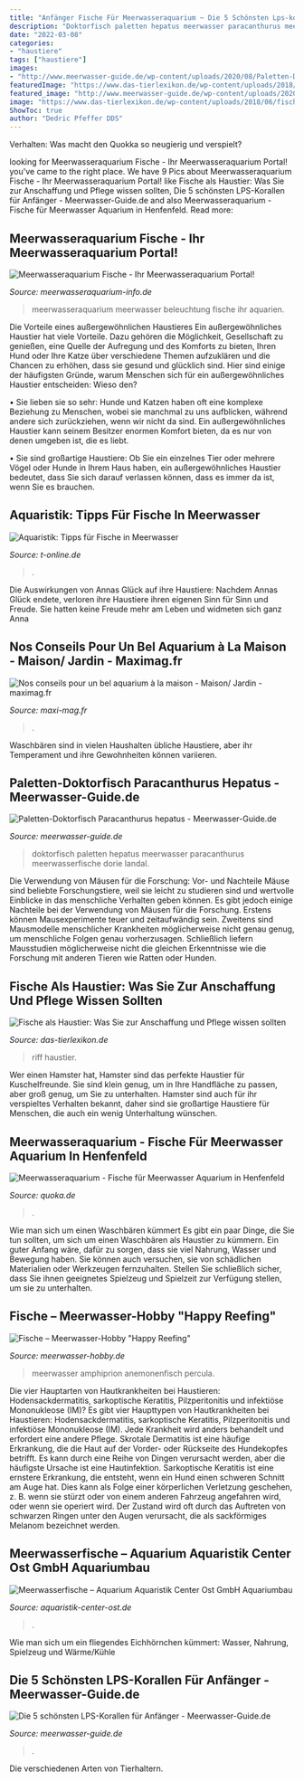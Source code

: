 ```yaml
---
title: "Anfänger Fische Für Meerwasseraquarium ~ Die 5 Schönsten Lps-korallen Für Anfänger"
description: "Doktorfisch paletten hepatus meerwasser paracanthurus meerwasserfische dorie landal"
date: "2022-03-08"
categories:
- "haustiere"
tags: ["haustiere"]
images:
- "http://www.meerwasser-guide.de/wp-content/uploads/2020/08/Paletten-Doktorfisch-Dorie-1024x768.jpg"
featuredImage: "https://www.das-tierlexikon.de/wp-content/uploads/2018/06/fische-riff.jpeg"
featured_image: "http://www.meerwasser-guide.de/wp-content/uploads/2020/08/Paletten-Doktorfisch-Dorie-1024x768.jpg"
image: "https://www.das-tierlexikon.de/wp-content/uploads/2018/06/fische-riff.jpeg"
ShowToc: true
author: "Dedric Pfeffer DDS"
---
```



Verhalten: Was macht den Quokka so neugierig und verspielt?

	

		
looking for Meerwasseraquarium Fische - Ihr Meerwasseraquarium Portal! you've came to the right place. We have 9 Pics about Meerwasseraquarium Fische - Ihr Meerwasseraquarium Portal! like Fische als Haustier: Was Sie zur Anschaffung und Pflege wissen sollten, Die 5 schönsten LPS-Korallen für Anfänger - Meerwasser-Guide.de and also Meerwasseraquarium - Fische für Meerwasser Aquarium in Henfenfeld. Read more:
		
    
## Meerwasseraquarium Fische - Ihr Meerwasseraquarium Portal!

<img loading=lazy src="http://meerwasseraquarium-info.de/wp-content/uploads/2015/12/colorful-aquarium-216701_1280-e1530039345956.jpg" onerror="this.onerror=null;this.src='https://tse2.mm.bing.net/th?id=OIP.yIC9OAK7LSf6M66XuZXk6AHaBz&amp;pid=15.1';" alt="Meerwasseraquarium Fische - Ihr Meerwasseraquarium Portal!">

_Source: meerwasseraquarium-info.de_

>meerwasseraquarium meerwasser beleuchtung fische ihr aquarien. 

	

Die Vorteile eines außergewöhnlichen Haustieres
Ein außergewöhnliches Haustier hat viele Vorteile. Dazu gehören die Möglichkeit, Gesellschaft zu genießen, eine Quelle der Aufregung und des Komforts zu bieten, Ihren Hund oder Ihre Katze über verschiedene Themen aufzuklären und die Chancen zu erhöhen, dass sie gesund und glücklich sind. Hier sind einige der häufigsten Gründe, warum Menschen sich für ein außergewöhnliches Haustier entscheiden:
Wieso den?

• Sie lieben sie so sehr: Hunde und Katzen haben oft eine komplexe Beziehung zu Menschen, wobei sie manchmal zu uns aufblicken, während andere sich zurückziehen, wenn wir nicht da sind. Ein außergewöhnliches Haustier kann seinem Besitzer enormen Komfort bieten, da es nur von denen umgeben ist, die es liebt.

• Sie sind großartige Haustiere: Ob Sie ein einzelnes Tier oder mehrere Vögel oder Hunde in Ihrem Haus haben, ein außergewöhnliches Haustier bedeutet, dass Sie sich darauf verlassen können, dass es immer da ist, wenn Sie es brauchen.

    
## Aquaristik: Tipps Für Fische In Meerwasser

<img loading=lazy src="https://bilder.t-online.de/b/40/78/79/26/id_40787926/tid_da/index.jpg" onerror="this.onerror=null;this.src='https://tse2.mm.bing.net/th?id=OIP.JEsagoeaGcljKSuTIEOb_gAAAA&amp;pid=15.1';" alt="Aquaristik: Tipps für Fische in Meerwasser">

_Source: t-online.de_

>. 

	

Die Auswirkungen von Annas Glück auf ihre Haustiere: Nachdem Annas Glück endete, verloren ihre Haustiere ihren eigenen Sinn für Sinn und Freude. Sie hatten keine Freude mehr am Leben und widmeten sich ganz Anna

    
## Nos Conseils Pour Un Bel Aquarium à La Maison - Maison/ Jardin - Maximag.fr

<img loading=lazy src="https://www.maxi-mag.fr/sites/default/files/media/article/2020-02/istock-672436474.jpg" onerror="this.onerror=null;this.src='https://tse1.mm.bing.net/th?id=OIP.pTvFtCAPk_j9CKUPKSU0BQHaD2&amp;pid=15.1';" alt="Nos conseils pour un bel aquarium à la maison - Maison/ Jardin - maximag.fr">

_Source: maxi-mag.fr_

>. 

	

Waschbären sind in vielen Haushalten übliche Haustiere, aber ihr Temperament und ihre Gewohnheiten können variieren.

    
## Paletten-Doktorfisch Paracanthurus Hepatus - Meerwasser-Guide.de

<img loading=lazy src="http://www.meerwasser-guide.de/wp-content/uploads/2020/08/Paletten-Doktorfisch-Dorie-1024x768.jpg" onerror="this.onerror=null;this.src='https://tse1.mm.bing.net/th?id=OIP.TALBoA0WAeVvckpzUNVjkAHaFj&amp;pid=15.1';" alt="Paletten-Doktorfisch Paracanthurus hepatus - Meerwasser-Guide.de">

_Source: meerwasser-guide.de_

>doktorfisch paletten hepatus meerwasser paracanthurus meerwasserfische dorie landal. 

	

Die Verwendung von Mäusen für die Forschung: Vor- und Nachteile
Mäuse sind beliebte Forschungstiere, weil sie leicht zu studieren sind und wertvolle Einblicke in das menschliche Verhalten geben können. Es gibt jedoch einige Nachteile bei der Verwendung von Mäusen für die Forschung. Erstens können Mausexperimente teuer und zeitaufwändig sein. Zweitens sind Mausmodelle menschlicher Krankheiten möglicherweise nicht genau genug, um menschliche Folgen genau vorherzusagen. Schließlich liefern Mausstudien möglicherweise nicht die gleichen Erkenntnisse wie die Forschung mit anderen Tieren wie Ratten oder Hunden.

    
## Fische Als Haustier: Was Sie Zur Anschaffung Und Pflege Wissen Sollten

<img loading=lazy src="https://www.das-tierlexikon.de/wp-content/uploads/2018/06/fische-riff.jpeg" onerror="this.onerror=null;this.src='https://tse4.mm.bing.net/th?id=OIP.gj2iUiqWJjzvxxKh7HgSPQHaE6&amp;pid=15.1';" alt="Fische als Haustier: Was Sie zur Anschaffung und Pflege wissen sollten">

_Source: das-tierlexikon.de_

>riff haustier. 

	

Wer einen Hamster hat,
Hamster sind das perfekte Haustier für Kuschelfreunde. Sie sind klein genug, um in Ihre Handfläche zu passen, aber groß genug, um Sie zu unterhalten. Hamster sind auch für ihr verspieltes Verhalten bekannt, daher sind sie großartige Haustiere für Menschen, die auch ein wenig Unterhaltung wünschen.

    
## Meerwasseraquarium - Fische Für Meerwasser Aquarium In Henfenfeld

<img loading=lazy src="http://bild1.qimage.de/meerwasseraquarium-fische-fuer-foto-bild-92731401.jpg" onerror="this.onerror=null;this.src='https://tse2.mm.bing.net/th?id=OIP.6axjdggxDoxq8wY_8yF9NgHaE7&amp;pid=15.1';" alt="Meerwasseraquarium - Fische für Meerwasser Aquarium in Henfenfeld">

_Source: quoka.de_

>. 

	

Wie man sich um einen Waschbären kümmert
Es gibt ein paar Dinge, die Sie tun sollten, um sich um einen Waschbären als Haustier zu kümmern. Ein guter Anfang wäre, dafür zu sorgen, dass sie viel Nahrung, Wasser und Bewegung haben. Sie können auch versuchen, sie von schädlichen Materialien oder Werkzeugen fernzuhalten. Stellen Sie schließlich sicher, dass Sie ihnen geeignetes Spielzeug und Spielzeit zur Verfügung stellen, um sie zu unterhalten.

    
## Fische – Meerwasser-Hobby &quot;Happy Reefing&quot;

<img loading=lazy src="http://meerwasser-hobby.de/wp-content/uploads/2012/05/MG_2109.jpg" onerror="this.onerror=null;this.src='https://tse2.mm.bing.net/th?id=OIP.ri9Lu7AKr0pOinzR9ZAlFgHaE8&amp;pid=15.1';" alt="Fische – Meerwasser-Hobby &quot;Happy Reefing&quot;">

_Source: meerwasser-hobby.de_

>meerwasser amphiprion anemonenfisch percula. 

	

Die vier Hauptarten von Hautkrankheiten bei Haustieren: Hodensackdermatitis, sarkoptische Keratitis, Pilzperitonitis und infektiöse Mononukleose (IM)?
Es gibt vier Haupttypen von Hautkrankheiten bei Haustieren: Hodensackdermatitis, sarkoptische Keratitis, Pilzperitonitis und infektiöse Mononukleose (IM). Jede Krankheit wird anders behandelt und erfordert eine andere Pflege. Skrotale Dermatitis ist eine häufige Erkrankung, die die Haut auf der Vorder- oder Rückseite des Hundekopfes betrifft. Es kann durch eine Reihe von Dingen verursacht werden, aber die häufigste Ursache ist eine Hautinfektion. Sarkoptische Keratitis ist eine ernstere Erkrankung, die entsteht, wenn ein Hund einen schweren Schnitt am Auge hat. Dies kann als Folge einer körperlichen Verletzung geschehen, z. B. wenn sie stürzt oder von einem anderen Fahrzeug angefahren wird, oder wenn sie operiert wird. Der Zustand wird oft durch das Auftreten von schwarzen Ringen unter den Augen verursacht, die als sackförmiges Melanom bezeichnet werden.

    
## Meerwasserfische – Aquarium Aquaristik Center Ost GmbH Aquariumbau

<img loading=lazy src="https://www.aquaristik-center-ost.de/wp-content/uploads/2014/10/ACO_LSD2995.jpg" onerror="this.onerror=null;this.src='https://tse2.mm.bing.net/th?id=OIP.Im4dHNoHfahCti3IY21HtgHaEP&amp;pid=15.1';" alt="Meerwasserfische – Aquarium Aquaristik Center Ost GmbH Aquariumbau">

_Source: aquaristik-center-ost.de_

>. 

	

Wie man sich um ein fliegendes Eichhörnchen kümmert: Wasser, Nahrung, Spielzeug und Wärme/Kühle

    
## Die 5 Schönsten LPS-Korallen Für Anfänger - Meerwasser-Guide.de

<img loading=lazy src="http://www.meerwasser-guide.de/wp-content/uploads/2014/10/Bildschirmfoto-2014-10-28-um-00.15.00.png" onerror="this.onerror=null;this.src='https://tse2.mm.bing.net/th?id=OIP.JwJfZkvCvQ4NQp4nLSroQAHaD3&amp;pid=15.1';" alt="Die 5 schönsten LPS-Korallen für Anfänger - Meerwasser-Guide.de">

_Source: meerwasser-guide.de_

>. 

	

Die verschiedenen Arten von Tierhaltern.


